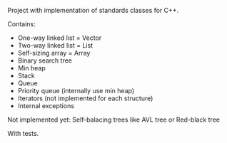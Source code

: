 Project with implementation of standards classes for C++.

Contains:
  - One-way linked list = Vector
  - Two-way linked list = List
  - Self-sizing array = Array
  - Binary search tree
  - Min heap
  - Stack
  - Queue
  - Priority queue (internally use min heap)
  - Iterators (not implemented for each structure)
  - Internal exceptions
  
Not implemented yet: Self-balacing trees like AVL tree or Red-black tree

With tests.
